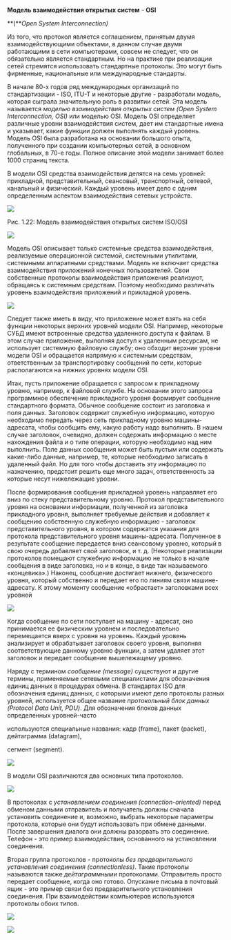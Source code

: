 ﻿**Модель** **взаимодействия открытых систем** *-* **OSI** 

**(***Open System Interconnection)*

Из того, что протокол является соглашением, принятым двумя взаимодействующими объектами, в данном случае двумя работающими в сети компьютерами, совсем не следует, что он обязательно является стандартным. Но на практике при реализации сетей стремятся использовать стандартные протоколы. Это могут быть фирменные, национальные или международные стандарты.

В начале 80-х годов ряд международных организаций по стандартизации - ISO, ITU-T и некоторые другие - разработали модель, которая сыграла значительную роль в развитии сетей. Эта модель называется *моделью взаимодействия открытых систем (Open System Interconnection, OSI)* или моделью OSI. Модель OSI определяет различные уровни взаимодействия систем, дает им стандартные имена и указывает, какие функции должен выполнять каждый уровень. Модель OSI была разработана на основании большого опыта, полученного при создании компьютерных сетей, в основном глобальных, в 70-е годы. Полное описание этой модели занимает более 1000 страниц текста.

В модели OSI средства взаимодействия делятся на семь уровней: прикладной, представительный, сеансовый, транспортный, сетевой, канальный и физический. Каждый уровень имеет дело с одним определенным аспектом взаимодействия сетевых устройств.

![](Aspose.Words.6787112f-ae2d-46c0-abdd-ed63d521804b.001.png)

Рис. 1.22: Модель взаимодействия открытых систем ISO/OSI



![](Aspose.Words.6787112f-ae2d-46c0-abdd-ed63d521804b.002.png)

Модель OSI описывает только системные средства взаимодействия, реализуемые операционной системой, системными утилитами, системными аппаратными средствами. Модель не включает средства взаимодействия приложений конечных пользователей. Свои собственные протоколы взаимодействия приложения реализуют, обращаясь к системным средствам. Поэтому необходимо различать уровень взаимодействия приложений и прикладной уровень.

![](Aspose.Words.6787112f-ae2d-46c0-abdd-ed63d521804b.003.png)

Следует также иметь в виду, что приложение может взять на себя функции некоторых верхних уровней модели OSI. Например, некоторые СУБД имеют встроенные средства удаленного доступа к файлам. В этом случае приложение, выполняя доступ к удаленным ресурсам, не использует системную файловую службу; оно обходит верхние уровни модели OSI и обращается напрямую к системным средствам, ответственным за транспортировку сообщений по сети, которые располагаются на нижних уровнях модели OSI.

Итак, пусть приложение обращается с запросом к прикладному уровню, например, к файловой службе. На основании этого запроса программное обеспечение прикладного уровня формирует сообщение стандартного формата. Обычное сообщение состоит из заголовка и поля данных. Заголовок содержит служебную информацию, которую необходимо передать через сеть прикладному уровню машины-адресата, чтобы сообщить ему, какую работу надо выполнить. В нашем случае заголовок, очевидно, должен содержать информацию о месте нахождения файла и о типе операции, которую необходимо над ним выполнить. Поле данных сообщения может быть пустым или содержать какие-либо данные, например, те, которые необходимо записать в удаленный файл. Но для того чтобы доставить эту информацию по назначению, предстоит решить еще много задач, ответственность за которые несут нижележащие уровни.

После формирования сообщения прикладной уровень направляет его вниз по стеку представительному уровню. Протокол представительного уровня на основании информации, полученной из заголовка прикладного уровня, выполняет требуемые действия и добавляет к сообщению собственную служебную информацию - заголовок представительного уровня, в котором содержатся указания для протокола представительного уровня машины-адресата. Полученное в результате сообщение передается вниз сеансовому уровню, который в свою очередь добавляет свой заголовок, и т. д. (Некоторые реализации протоколов помещают служебную информацию не только в начале сообщения в виде заголовка, но и в конце, в виде так называемого «концевика».) Наконец, сообщение достигает нижнего, физического уровня, который собственно и передает его по линиям связи машине-адресату. К этому моменту сообщение «обрастает» заголовками всех уровней

![](Aspose.Words.6787112f-ae2d-46c0-abdd-ed63d521804b.004.png)

Когда сообщение по сети поступает на машину - адресат, оно принимается ее физическим уровнем и последовательно перемещается вверх с уровня на уровень. Каждый уровень анализирует и обрабатывает заголовок своего уровня, выполняя соответствующие данному уровню функции, а затем удаляет этот заголовок и передает сообщение вышележащему уровню.

Наряду с термином *сообщение (message)* существуют и другие термины, применяемые сетевыми специалистами для обозначения единиц данных в процедурах обмена. В стандартах ISO для обозначения единиц данных, с которыми имеют дело протоколы разных уровней, используется общее название *протокольный блок данных (Protocol Data Unit, PDU)*. Для обозначения блоков данных определенных уровней-часто

используются специальные названия: кадр (frame), пакет (packet), дейтаграмма (datagram),

сегмент (segment).

![](Aspose.Words.6787112f-ae2d-46c0-abdd-ed63d521804b.005.png)

В модели OSI различаются два основных типа протоколов. 

![](Aspose.Words.6787112f-ae2d-46c0-abdd-ed63d521804b.006.png)

В протоколах с *установлением соединения (connection-oriented)* перед обменом данными отправитель и  получатель должны сначала установить соединение и, возможно, выбрать некоторые параметры протокола, которые они будут использовать при обмене данными. После завершения диалога они должны разорвать это соединение. Телефон - это пример взаимодействия, основанного на установлении соединения.

Вторая группа протоколов - протоколы *без предварительного установления соединения (connectionless)*. Такие протоколы называются также *дейтаграммными* протоколами. Отправитель просто передает сообщение, когда оно готово. Опускание письма в почтовый ящик - это пример связи без предварительного установления соединения. При взаимодействии компьютеров используются протоколы обоих типов.

![](Aspose.Words.6787112f-ae2d-46c0-abdd-ed63d521804b.007.png)

![](Aspose.Words.6787112f-ae2d-46c0-abdd-ed63d521804b.008.png)
